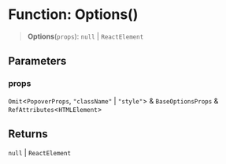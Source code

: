 # Function: Options()

> **Options**(`props`): `null` \| `ReactElement`

## Parameters

### props

`Omit`\<`PopoverProps`, `"className"` \| `"style"`\> & `BaseOptionsProps` & `RefAttributes`\<`HTMLElement`\>

## Returns

`null` \| `ReactElement`
